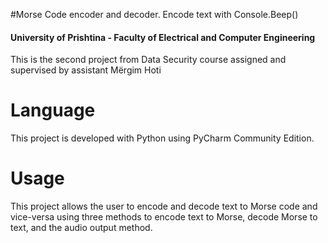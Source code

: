 #Morse Code encoder and decoder. Encode text with Console.Beep()

#### University of Prishtina - Faculty of Electrical and Computer Engineering

This is the second project from Data Security course assigned and supervised by assistant Mërgim Hoti

# Language

This project is developed with Python using PyCharm Community Edition.

# Usage

This project allows the user to encode and decode text to Morse code and vice-versa using three methods to encode text to Morse, decode Morse to text, and the audio output method.
